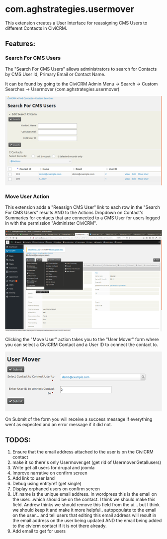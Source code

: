 # com.aghstrategies.usermover

This extension creates a User Interface for reassigning CMS Users to different Contacts in CiviCRM.

## Features:

### Search For CMS Users

The "Search For CMS Users" allows administrators to search for Contacts by CMS User Id, Primary Email or Contact Name.

It can be found by going to the CiviCRM Admin Menu -> Search -> Custom Searches -> Usermover (com.aghstrategies.usermover)

![Search For CMS Users Screenshot](/images/search.png)

### Move User Action

This extension adds a "Reassign CMS User" link to each row in the "Search For CMS Users" results AND to the Actions Dropdown on Contact's Summaries for contacts that are connected to a CMS User for users logged in with the permission "Administer CiviCRM".

![Move User Action Screenshot](/images/MoveUser.png)

Clicking the "Move User" action takes you to the "User Mover" form where you can select a CiviCRM Contact and a User ID to connect the contact to.

![User Mover Form](/images/userMover.png)

On Submit of the form you will receive a success message if everything went as expected and an error message if it did not.

## TODOS:

1. Ensure that the email address attached to the user is on the CiviCRM contact
2. make it so there's only Usermover.get (get rid of Usermover.Getallusers)
3. Write get all users for drupal and joomla
4. Improve narrative on confirm screen
5. Add link to user land
6. Debug using entityref (get single)
7. Display orphaned users on confirm screen
8. Uf_name is the unique email address. In wordpress this is the email on the user...which should be on the contact. I think we should make this field. Andrew thinks we should remove this field from the ui... but I think we should keep it and make it more helpful.. autopopulate to the email on the user... and tell users that editing this email address will result in the email address on the user being updated AND the email being added to the civicrm contact if it is not there already.
9. Add email to get for users
